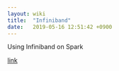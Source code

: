 ```yaml
---
layout: wiki
title:  "Infiniband"
date:   2019-05-16 12:51:42 +0900
---
```


Using Infiniband on Spark 

[link](https://docs.google.com/document/d/1_XFR0vb84M8dMgG19SCGgTz3Meo2kQ-oj1LhDqkSlko/edit?usp=sharing)
